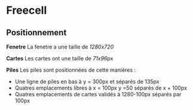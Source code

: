 # Freecell

## Positionnement
**Fenetre**
La fenetre a une taille de *1280x720*

**Cartes**
Les cartes ont une taille de *71x96*px

**Piles**
Les piles sont positionnées de cette manières : 
* Une ligne de piles en bas à y = 300px et séparés de 135px
* Quatres emplacements libres à x = 100px y =50 séparés de x + 100px
* Quatres emplacements de cartes validés à 1280-100px séparés par 100px



